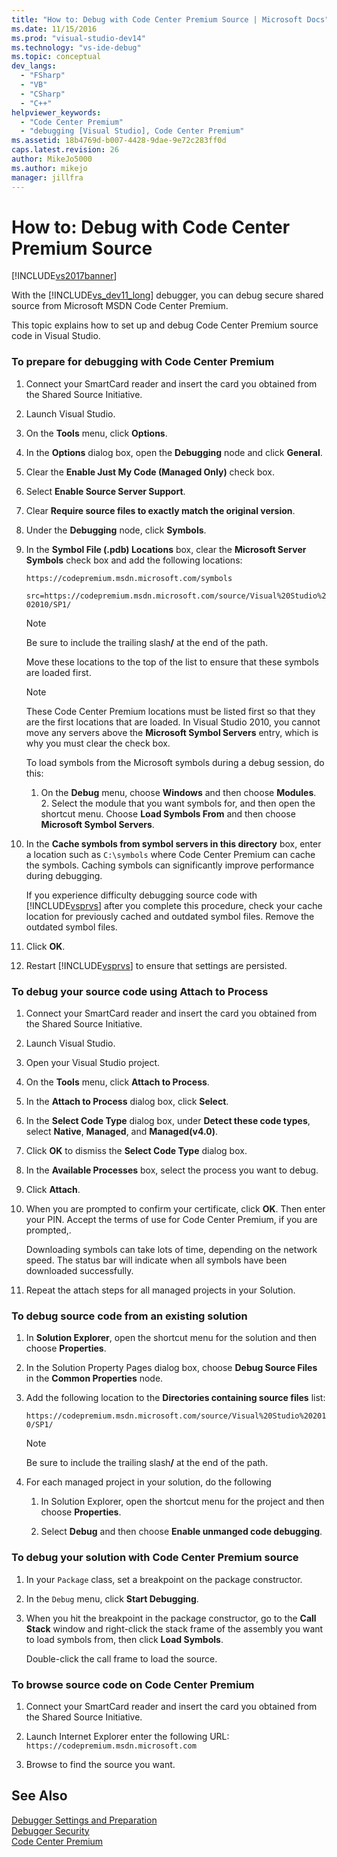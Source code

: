 ```yaml
---
title: "How to: Debug with Code Center Premium Source | Microsoft Docs"
ms.date: 11/15/2016
ms.prod: "visual-studio-dev14"
ms.technology: "vs-ide-debug"
ms.topic: conceptual
dev_langs: 
  - "FSharp"
  - "VB"
  - "CSharp"
  - "C++"
helpviewer_keywords: 
  - "Code Center Premium"
  - "debugging [Visual Studio], Code Center Premium"
ms.assetid: 18b4769d-b007-4428-9dae-9e72c283ff0d
caps.latest.revision: 26
author: MikeJo5000
ms.author: mikejo
manager: jillfra
---
```

# How to: Debug with Code Center Premium Source
[!INCLUDE[vs2017banner](../includes/vs2017banner.md)]

With the [!INCLUDE[vs_dev11_long](../includes/vs-dev11-long-md.md)] debugger, you can debug secure shared source from Microsoft MSDN Code Center Premium.  
  
 This topic explains how to set up and debug Code Center Premium source code in Visual Studio.  
  
### To prepare for debugging with Code Center Premium  
  
1. Connect your SmartCard reader and insert the card you obtained from the Shared Source Initiative.  
  
2. Launch Visual Studio.  
  
3. On the **Tools** menu, click **Options**.  
  
4. In the **Options** dialog box, open the **Debugging** node and click **General**.  
  
5. Clear the **Enable Just My Code (Managed Only)** check box.  
  
6. Select **Enable Source Server Support**.  
  
7. Clear **Require source files to exactly match the original version**.  
  
8. Under the **Debugging** node, click **Symbols**.  
  
9. In the **Symbol File (.pdb) Locations** box, clear the **Microsoft Server Symbols** check box and add the following locations:  
  
     `https://codepremium.msdn.microsoft.com/symbols`  
  
     `src=https://codepremium.msdn.microsoft.com/source/Visual%20Studio%202010/SP1/`  
  
   > [!NOTE]
   >  Be sure to include the trailing slash<strong>/</strong> at the end of the path.  
  
     Move these locations to the top of the list to ensure that these symbols are loaded first.  
  
   > [!NOTE]
   >  These Code Center Premium locations must be listed first so that they are the first locations that are loaded. In Visual Studio 2010, you cannot move any servers above the **Microsoft Symbol Servers** entry, which is why you must clear the check box.  
   > 
   >  To load symbols from the Microsoft symbols during a debug session, do this:  
   > 
   > 1. On the **Debug** menu, choose **Windows** and then choose **Modules**.  
   >    2.  Select the module that you want symbols for, and then open the shortcut menu. Choose **Load Symbols From** and then choose **Microsoft Symbol Servers**.  
  
10. In the **Cache symbols from symbol servers in this directory** box, enter a location such as `C:\symbols` where Code Center Premium can cache the symbols. Caching symbols can significantly improve performance during debugging.  
  
     If you experience difficulty debugging source code with [!INCLUDE[vsprvs](../includes/vsprvs-md.md)] after you complete this procedure, check your cache location for previously cached and outdated symbol files. Remove the outdated symbol files.  
  
11. Click **OK**.  
  
12. Restart [!INCLUDE[vsprvs](../includes/vsprvs-md.md)] to ensure that settings are persisted.  
  
### To debug your source code using Attach to Process  
  
1. Connect your SmartCard reader and insert the card you obtained from the Shared Source Initiative.  
  
2. Launch Visual Studio.  
  
3. Open your Visual Studio project.  
  
4. On the **Tools** menu, click **Attach to Process**.  
  
5. In the **Attach to Process** dialog box, click **Select**.  
  
6. In the **Select Code Type** dialog box, under **Detect these code types**, select **Native**, **Managed**, and **Managed(v4.0)**.  
  
7. Click **OK** to dismiss the **Select Code Type** dialog box.  
  
8. In the **Available Processes** box, select the process you want to debug.  
  
9. Click **Attach**.  
  
10. When you are prompted to confirm your certificate, click **OK**. Then enter your PIN. Accept the terms of use for Code Center Premium, if you are prompted,.  
  
     Downloading symbols can take lots of time, depending on the network speed. The status bar will indicate when all symbols have been downloaded successfully.  
  
11. Repeat the attach steps for all managed projects in your Solution.  
  
### To debug source code from an existing solution  
  
1. In **Solution Explorer**, open the shortcut menu for the solution and then choose **Properties**.  
  
2. In the Solution Property Pages dialog box, choose **Debug Source Files** in the **Common Properties** node.  
  
3. Add the following location to the **Directories containing source files** list:  
  
    `https://codepremium.msdn.microsoft.com/source/Visual%20Studio%202010/SP1/`  
  
   > [!NOTE]
   >  Be sure to include the trailing slash<strong>/</strong> at the end of the path.  
  
4. For each managed project in your solution, do the following  
  
   1.  In Solution Explorer, open the shortcut menu for the project and then choose **Properties**.  
  
   2.  Select **Debug** and then choose **Enable unmanged code debugging**.  
  
### To debug your solution with Code Center Premium source  
  
1. In your `Package` class, set a breakpoint on the package constructor.  
  
2. In the `Debug` menu, click **Start Debugging**.  
  
3. When you hit the breakpoint in the package constructor, go to the **Call Stack** window and right-click the stack frame of the assembly you want to load symbols from, then click **Load Symbols**.  
  
     Double-click the call frame to load the source.  
  
### To browse source code on Code Center Premium  
  
1. Connect your SmartCard reader and insert the card you obtained from the Shared Source Initiative.  
  
2. Launch Internet Explorer enter the following URL: `https://codepremium.msdn.microsoft.com`  
  
3. Browse to find the source you want.  
  
## See Also  
 [Debugger Settings and Preparation](../debugger/debugger-settings-and-preparation.md)   
 [Debugger Security](../debugger/debugger-security.md)   
 [Code Center Premium](https://www.microsoft.com/en-us/sharedsource/code-center-premium.aspx)
